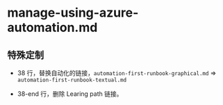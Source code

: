 # manage-using-azure-automation.md

## 特殊定制

* 38 行，替换自动化的链接，`automation-first-runbook-graphical.md` => `automation-first-runbook-textual.md`

* 38-end 行，删除 Learing path 链接。